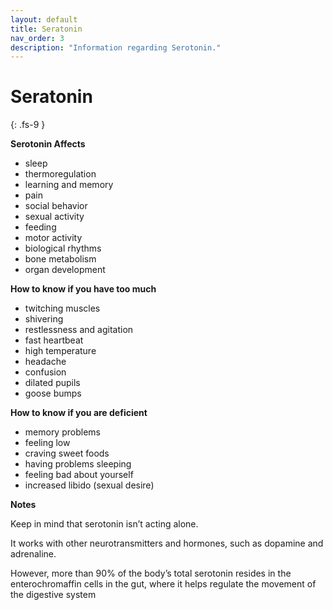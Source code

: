 ```yaml
---
layout: default
title: Seratonin
nav_order: 3
description: "Information regarding Serotonin."
---
```


# Seratonin
{: .fs-9 }

**Serotonin Affects**

 - sleep 
 - thermoregulation 
 - learning and memory
 - pain
 - social behavior
 - sexual activity
 - feeding
 - motor activity
 - biological rhythms
 - bone metabolism
 - organ development

**How to know if you have too much**

 - twitching muscles
 - shivering
 - restlessness and agitation
 - fast heartbeat
 - high temperature
 - headache
 - confusion
 - dilated pupils
 - goose bumps

**How to know if you are deficient**
 - memory problems
 - feeling low
 - craving sweet foods
 - having problems sleeping
 - feeling bad about yourself
 - increased libido (sexual desire)

**Notes**

Keep in mind that serotonin isn’t acting alone. 

It works with other neurotransmitters and hormones, such as dopamine and adrenaline.

However, more than 90% of the body’s total serotonin resides in the enterochromaffin cells in the gut, where it helps regulate the movement of the digestive system

